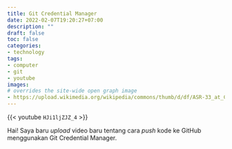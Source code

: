 ```yaml
---
title: Git Credential Manager
date: 2022-02-07T19:20:27+07:00
description: ""
draft: false
toc: false
categories:
- technology
tags:
- computer
- git
- youtube
images:
# overrides the site-wide open graph image
- https://upload.wikimedia.org/wikipedia/commons/thumb/d/df/ASR-33_at_CHM.agr.jpg/800px-ASR-33_at_CHM.agr.jpg
---
```


{{< youtube `HJi1ljZJZ_4` >}}

Hai! Saya baru _upload_ video baru tentang cara _push_ kode ke GitHub
menggunakan Git Credential Manager.

<!--more-->
